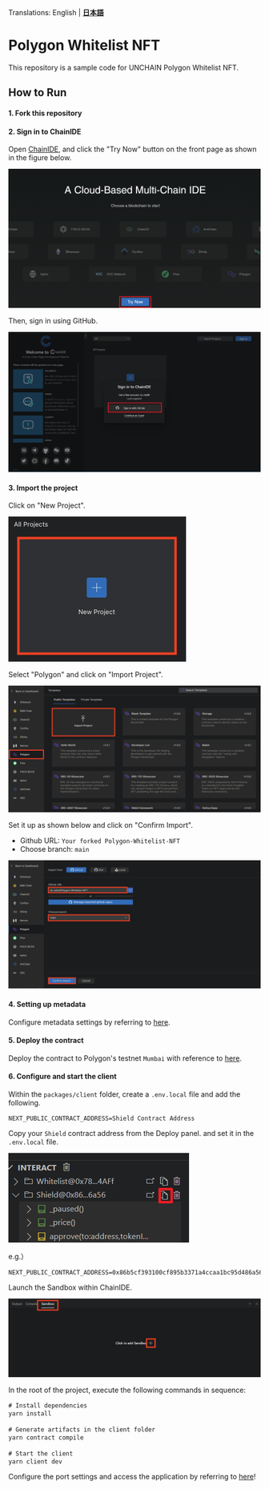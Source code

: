 Translations:
English |
[**日本語**](/README.ja.md)

# Polygon Whitelist NFT

This repository is a sample code for UNCHAIN Polygon Whitelist NFT.

## How to Run

#### 1. Fork this repository

#### 2. Sign in to ChainIDE

Open [ChainIDE](https://chainide.com/), and click the "Try Now" button on the front page as shown in the figure below.

![Open ChainIDE](/images/README/1.png)

Then, sign in using GitHub.

![Sign in to ChainIDE](/images/README/2.png)

#### 3. Import the project

Click on "New Project".

![New Project](/images/README/3.png)

Select "Polygon" and click on "Import Project".

![Import Project](/images/README/4.png)

Set it up as shown below and click on "Confirm Import".

- Github URL: `Your forked Polygon-Whitelist-NFT`
- Choose branch: `main`

![Confirm Import](/images/README/5.png)

#### 4. Setting up metadata

Configure metadata settings by referring to [here](https://app.unchain.tech/learn/Polygon-Whitelist-NFT/en/3/2/).

#### 5. Deploy the contract

Deploy the contract to Polygon's testnet `Mumbai` with reference to [here](https://app.unchain.tech/learn/Polygon-Whitelist-NFT/en/4/1/).

#### 6. Configure and start the client

Within the `packages/client` folder, create a `.env.local` file and add the following.

```
NEXT_PUBLIC_CONTRACT_ADDRESS=Shield Contract Address
```

Copy your `Shield` contract address from the Deploy panel. and set it in the `.env.local` file.

![Get Shield contract address](/images/README/6.png)

e.g.）

```
NEXT_PUBLIC_CONTRACT_ADDRESS=0x86b5cf393100cf895b3371a4ccaa1bc95d486a56
```

Launch the Sandbox within ChainIDE.

![Click to add Sandbox](/images/README/7.png)

In the root of the project, execute the following commands in sequence:

```
# Install dependencies
yarn install

# Generate artifacts in the client folder
yarn contract compile

# Start the client
yarn client dev
```

Configure the port settings and access the application by referring to [here](https://app.unchain.tech/learn/Polygon-Whitelist-NFT/en/4/3/)!
